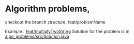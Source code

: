 # Algorithm problems,

checkout the branch structure, feat/problemName 

Example : [feat/multiplyTwoString](https://github.com/youssefelya/algo_problems/tree/feat/multiplyTwoString)
Solution for the problem is in [algo_problems/src/Solution.java](https://github.com/youssefelya/algo_problems/blob/feat/multiplyTwoString/src/Solution.java)





